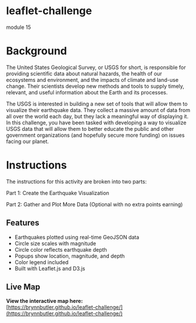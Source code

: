 # leaflet-challenge
module 15

# Background
The United States Geological Survey, or USGS for short, is responsible for providing scientific data about natural hazards, the health of our ecosystems and environment, and the impacts of climate and land-use change. Their scientists develop new methods and tools to supply timely, relevant, and useful information about the Earth and its processes.

The USGS is interested in building a new set of tools that will allow them to visualize their earthquake data. They collect a massive amount of data from all over the world each day, but they lack a meaningful way of displaying it. In this challenge, you have been tasked with developing a way to visualize USGS data that will allow them to better educate the public and other government organizations (and hopefully secure more funding) on issues facing our planet.

# Instructions
The instructions for this activity are broken into two parts:

Part 1: Create the Earthquake Visualization

Part 2: Gather and Plot More Data (Optional with no extra points earning)

## Features

- Earthquakes plotted using real-time GeoJSON data
- Circle size scales with magnitude
- Circle color reflects earthquake depth
- Popups show location, magnitude, and depth
- Color legend included
- Built with Leaflet.js and D3.js

## Live Map  
**View the interactive map here:**  
[https://brynnbutler.github.io/leaflet-challenge/](https://brynnbutler.github.io/leaflet-challenge/)
